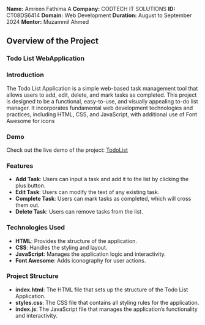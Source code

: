 **Name:** Amreen Fathima A
**Company:** CODTECH IT SOLUTIONS
**ID:** CT08DS6414
**Domain:** Web Development
**Duration:** August to September 2024
**Mentor:** Muzammil Ahmed

## Overview of the Project  

### Todo List WebApplication

### Introduction
The Todo List Application is a simple web-based task management tool that allows users to add, edit, delete, and mark tasks as completed. This project is designed to be a functional, easy-to-use, and visually appealing to-do list manager. It incorporates fundamental web development technologies and practices, including HTML, CSS, and JavaScript, with additional use of Font Awesome for icons

### Demo
Check out the live demo of the project: [TodoList](https:)


### Features
- **Add Task**: Users can input a task and add it to the list by clicking the plus button.
- **Edit Task**: Users can modify the text of any existing task.
- **Complete Task**: Users can mark tasks as completed, which will cross them out.
- **Delete Task**: Users can remove tasks from the list.

### Technologies Used
- **HTML**: Provides the structure of the application.
- **CSS**: Handles the styling and layout.
- **JavaScript**: Manages the application logic and interactivity.
- **Font Awesome**: Adds iconography for user actions.

### Project Structure
- **index.html**: The HTML file that sets up the structure of the Todo List Application.
- **styles.css**: The CSS file that contains all styling rules for the application.
- **index.js**: The JavaScript file that manages the application’s functionality and interactivity.
 
